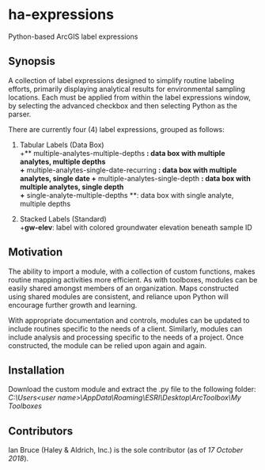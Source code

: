 # ha-expressions
Python-based ArcGIS label expressions

## Synopsis
A collection of label expressions designed to simplify routine labeling efforts, primarily displaying analytical results for environmental sampling locations. Each must be applied from within the label expressions window, by selecting the advanced checkbox and then selecting Python as the parser.

There are currently four (4) label expressions, grouped as follows:

1. Tabular Labels (Data Box)  
  +** multiple-analytes-multiple-depths **: data box with multiple analytes, multiple depths  
  +** multiple-analytes-single-date-recurring **: data box with multiple analytes, single date
  +** multiple-analytes-single-depth **: data box with multiple analytes, single depth  
  +** single-analyte-multiple-depths **: data box with single analyte, multiple depths

2. Stacked Labels (Standard)  
  +**gw-elev**: label with colored groundwater elevation beneath sample ID  

## Motivation
The ability to import a module, with a collection of custom functions, makes routine mapping activities more efficient. As with toolboxes, modules can be easily shared amongst members of an organization. Maps constructed using shared modules are consistent, and reliance upon Python will encourage further growth and learning.

With appropriate documentation and controls, modules can be updated to include routines specific to the needs of a client. Similarly, modules can include analysis and processing specific to the needs of a project. Once constructed, the module can be relied upon again and again.  

## Installation
Download the custom module and extract the .py file to the following folder:\
_C:\Users\<user name>\AppData\Roaming\ESRI\Desktop<version number>\ArcToolbox\My Toolboxes_

## Contributors
Ian Bruce (Haley & Aldrich, Inc.) is the sole contributor (as of *17 October 2018*).
